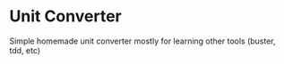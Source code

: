 Unit Converter
=====

Simple homemade unit converter mostly for learning other tools (buster, tdd, etc)